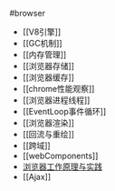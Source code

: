 #browser
- [[V8引擎]]
- [[GC机制]]
- [[内存管理]]
- [[浏览器存储]]
- [[浏览器缓存]]
- [[chrome性能观察]]
- [[浏览器进程线程]]
- [[EventLoop事件循环]]
- [[浏览器渲染]]
- [[回流与重绘]]
- [[跨域]]
- [[webComponents]]
- [浏览器工作原理与实践](https://blog.poetries.top/browser-working-principle/guide/part5/lesson21.html#chrome-%E5%BC%80%E5%8F%91%E8%80%85%E5%B7%A5%E5%85%B7)
- [[Ajax]]